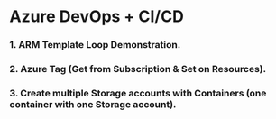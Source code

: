 # Azure DevOps + CI/CD
### 1. ARM Template Loop Demonstration.
### 2. Azure Tag (Get from Subscription & Set on Resources).
### 3. Create multiple Storage accounts with Containers (one container with one Storage account).
